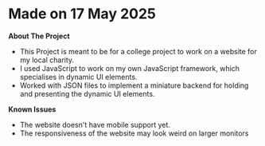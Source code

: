 # Made on 17 May 2025

**About The Project**

- This Project is meant to be for a college project to work on a website for my local charity.
- I used JavaScript to work on my own JavaScript framework, which specialises in dynamic UI elements.
- Worked with JSON files to implement a miniature backend for holding and presenting the dynamic UI elements.

**Known Issues**

- The website doesn't have mobile support yet.
- The responsiveness of the website may look weird on larger monitors
